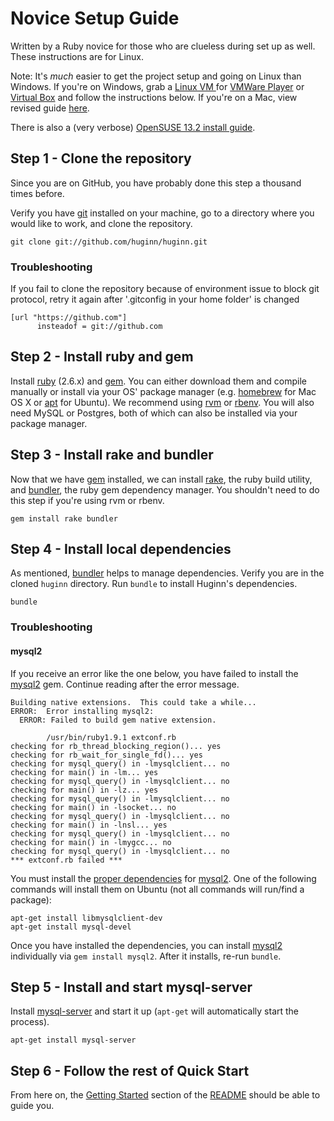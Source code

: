 # Novice Setup Guide

Written by a Ruby novice for those who are clueless during set up as well.  These instructions are for Linux.

Note: It's *much* easier to get the project setup and going on Linux than Windows. If you're on Windows, grab a [Linux VM ](http://www.osboxes.org/) for [VMWare Player](https://www.vmware.com/products/player) or [Virtual Box](https://www.virtualbox.org/) and follow the instructions below.
If you're on a Mac, view revised guide [here](https://github.com/huginn/huginn/wiki/Novice-Setup-Guide-for-Mac).

There is also a (very verbose) [OpenSUSE 13.2 install guide](https://github.com/huginn/huginn/wiki/OpenSUSE-13.2---From-distro-install-to-installed-Huginn).

## Step 1 - Clone the repository
Since you are on GitHub, you have probably done this step a thousand times before.

Verify you have [git][git] installed on your machine, go to a directory where you would like to work, and clone the repository.

[git]: http://git-scm.com/

```shell
git clone git://github.com/huginn/huginn.git
```

### Troubleshooting
If you fail to clone the repository because of environment issue to block git protocol, retry it again after '.gitconfig in your home folder' is changed
```shell
[url "https://github.com"]
      insteadof = git://github.com
```

## Step 2 - Install ruby and gem
Install [ruby][ruby] (2.6.x) and [gem][gem]. You can either download them and compile manually or install via your OS' package manager (e.g. [homebrew][homebrew] for Mac OS X or [apt][apt] for Ubuntu).  We recommend using [rvm](http://rvm.io/) or [rbenv](https://github.com/sstephenson/rbenv).  You will also need MySQL or Postgres, both of which can also be installed via your package manager.

[ruby]: http://www.ruby-lang.org/en/
[gem]: http://rubygems.org/
[apt]: http://linux.die.net/man/8/apt-get
[homebrew]: http://brew.sh

## Step 3 - Install rake and bundler
Now that we have [gem][gem] installed, we can install [rake][rake], the ruby build utility, and [bundler][bundler], the ruby gem dependency manager.  You shouldn't need to do this step if you're using rvm or rbenv.

```shell
gem install rake bundler
```

[rake]: http://rake.rubyforge.org/
[bundler]: http://gembundler.com/

## Step 4 - Install local dependencies
As mentioned, [bundler][bundler] helps to manage dependencies. Verify you are in the cloned `huginn` directory. Run `bundle` to install Huginn's dependencies.

```shell
bundle
```

### Troubleshooting
#### mysql2
If you receive an error like the one below, you have failed to install the [mysql2][mysql2] gem. Continue reading after the error message.

[mysql2]: https://github.com/brianmario/mysql

```
Building native extensions.  This could take a while...
ERROR:  Error installing mysql2:
  ERROR: Failed to build gem native extension.

        /usr/bin/ruby1.9.1 extconf.rb
checking for rb_thread_blocking_region()... yes
checking for rb_wait_for_single_fd()... yes
checking for mysql_query() in -lmysqlclient... no
checking for main() in -lm... yes
checking for mysql_query() in -lmysqlclient... no
checking for main() in -lz... yes
checking for mysql_query() in -lmysqlclient... no
checking for main() in -lsocket... no
checking for mysql_query() in -lmysqlclient... no
checking for main() in -lnsl... yes
checking for mysql_query() in -lmysqlclient... no
checking for main() in -lmygcc... no
checking for mysql_query() in -lmysqlclient... no
*** extconf.rb failed ***
```

You must install the [proper dependencies][mysql2-deps] for [mysql2][mysql2]. One of the following commands will install them on Ubuntu (not all commands will run/find a package):

```shell
apt-get install libmysqlclient-dev
apt-get install mysql-devel
```

[mysql2-deps]: https://github.com/brianmario/mysql2#installing

Once you have installed the dependencies, you can install [mysql2][mysql2] individually via `gem install mysql2`. After it installs, re-run `bundle`.

## Step 5 - Install and start mysql-server
Install [mysql-server][mysql-server] and start it up (`apt-get` will automatically start the process).

[mysql-server]: https://launchpad.net/mysql-server

```shell
apt-get install mysql-server
```

## Step 6 - Follow the rest of Quick Start
From here on, the [Getting Started][getting-started] section of the [README][README] should be able to guide you.

[getting-started]: https://github.com/huginn/huginn#getting-started
[README]: https://github.com/huginn/huginn#readme